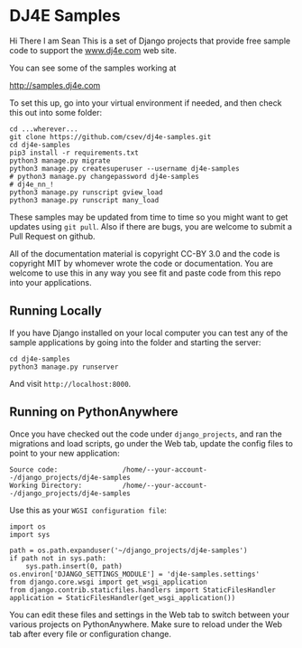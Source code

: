 
DJ4E Samples
============
Hi There I am Sean
This is a set of Django projects that provide free sample code to
support the www.dj4e.com web site.

You can see some of the samples working at

http://samples.dj4e.com

To set this up, go into your virtual environment if needed, and then check this
out into some folder:

    cd ...wherever...
    git clone https://github.com/csev/dj4e-samples.git
    cd dj4e-samples
    pip3 install -r requirements.txt
    python3 manage.py migrate
    python3 manage.py createsuperuser --username dj4e-samples
    # python3 manage.py changepassword dj4e-samples
    # dj4e_nn_!
    python3 manage.py runscript gview_load
    python3 manage.py runscript many_load

These samples may be updated from time to time so you might want to get updates
using `git pull`.  Also if there are bugs, you are welcome to submit
a Pull Request on github.

All of the documentation material is copyright CC-BY 3.0 and the code is copyright MIT
by whomever wrote the code or documentation.  You are welcome to use this in any way you see
fit and paste code from this repo into your applications.

Running Locally
---------------

If you have Django installed on your local computer you can test any of the sample
applications by going into the folder and starting the server:

    cd dj4e-samples
    python3 manage.py runserver

And visit `http://localhost:8000`.

Running on PythonAnywhere
-------------------------

Once you have checked out the code under `django_projects`, and
ran the migrations and load scripts,
go under the Web tab, update the config files to point to your new application:

    Source code:                /home/--your-account--/django_projects/dj4e-samples
    Working Directory:          /home/--your-account--/django_projects/dj4e-samples

Use this as your `WGSI configuration file`:

    import os
    import sys

    path = os.path.expanduser('~/django_projects/dj4e-samples')
    if path not in sys.path:
        sys.path.insert(0, path)
    os.environ['DJANGO_SETTINGS_MODULE'] = 'dj4e-samples.settings'
    from django.core.wsgi import get_wsgi_application
    from django.contrib.staticfiles.handlers import StaticFilesHandler
    application = StaticFilesHandler(get_wsgi_application())

You can edit these files and settings in the Web tab to switch between
your various projects on PythonAnywhere.  Make sure to reload under the Web tab after
every file or configuration change.

